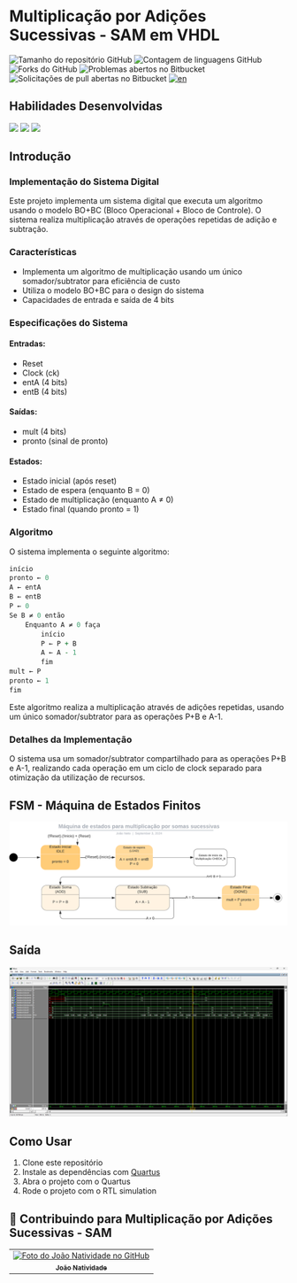 
# Multiplicação por Adições Sucessivas - SAM em VHDL
![Tamanho do repositório GitHub](https://img.shields.io/github/repo-size/joaosnet/SAMVhdl?style=for-the-badge)
![Contagem de linguagens GitHub](https://img.shields.io/github/languages/count/joaosnet/SAMVhdl?style=for-the-badge)
![Forks do GitHub](https://img.shields.io/github/forks/joaosnet/SAMVhdl?style=for-the-badge)
![Problemas abertos no Bitbucket](https://img.shields.io/bitbucket/issues/joaosnet/SAMVhdl?style=for-the-badge)
![Solicitações de pull abertas no Bitbucket](https://img.shields.io/bitbucket/pr-raw/joaosnet/SAMVhdl?style=for-the-badge)
[![en](https://img.shields.io/badge/lang-en-green.svg)](https://github.com/joaosnet/SAMVhdl/blob/master/README.md)

## Habilidades Desenvolvidas
<img src="https://img.shields.io/badge/VHDL-00599C?style=for-the-badge&logo=vhdl&logoColor=white"/> <img src="https://img.shields.io/badge/ModelSim-00599C?style=for-the-badge&logo=ModelSim&logoColor=white"/> <img src="https://img.shields.io/badge/Quartus-00599C?style=for-the-badge&logo=Quartus&logoColor=white"/>

## Introdução

### Implementação do Sistema Digital

Este projeto implementa um sistema digital que executa um algoritmo usando o modelo BO+BC (Bloco Operacional + Bloco de Controle). O sistema realiza multiplicação através de operações repetidas de adição e subtração.

### Características

- Implementa um algoritmo de multiplicação usando um único somador/subtrator para eficiência de custo
- Utiliza o modelo BO+BC para o design do sistema
- Capacidades de entrada e saída de 4 bits

### Especificações do Sistema

#### Entradas:

- Reset
- Clock (ck)
- entA (4 bits)
- entB (4 bits)

#### Saídas:

- mult (4 bits)
- pronto (sinal de pronto)

#### Estados:

- Estado inicial (após reset)
- Estado de espera (enquanto B = 0)
- Estado de multiplicação (enquanto A ≠ 0)
- Estado final (quando pronto = 1)

### Algoritmo

O sistema implementa o seguinte algoritmo:

```VHDL
início
pronto ← 0
A ← entA
B ← entB
P ← 0
Se B ≠ 0 então
    Enquanto A ≠ 0 faça
        início
        P ← P + B
        A ← A - 1
        fim
mult ← P
pronto ← 1
fim
```

Este algoritmo realiza a multiplicação através de adições repetidas, usando um único somador/subtrator para as operações P+B e A-1.

### Detalhes da Implementação

O sistema usa um somador/subtrator compartilhado para as operações P+B e A-1, realizando cada operação em um ciclo de clock separado para otimização da utilização de recursos.

## FSM - Máquina de Estados Finitos

<img src="screenshots/fsm.png"/>

## Saída

<img src="screenshots/output.png"/>

## Como Usar

1. Clone este repositório
2. Instale as dependências com [Quartus](https://www.intel.com/content/www/us/en/software-kit/669557/intel-quartus-prime-lite-edition-design-software-version-17-0-for-windows.html)
3. Abra o projeto com o Quartus
4. Rode o projeto com o RTL simulation

## 🤝 Contribuindo para Multiplicação por Adições Sucessivas - SAM

<table>
  <tr>
    <td align="center">
      <a href="https://www.instagram.com/jaonativi/" title="Desenvolvedor Backend">
        <img src="https://avatars.githubusercontent.com/u/87316339?v=4" width="100px;" alt="Foto do João Natividade no GitHub"/><br>
        <sub>
          <b>João Natividade</b>
        </sub>
      </a>
    </td>
  </tr>
</table>
